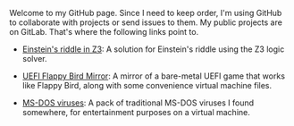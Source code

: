 Welcome to my GitHub page. Since I need to keep order, I'm using GitHub
to collaborate with projects or send issues to them. My public projects
are on GitLab. That's where the following links point to.

* [Einstein's riddle in Z3](https://gitlab.com/llsant/einsteins-riddle): A solution for Einstein's riddle using the Z3 logic solver. 

* [UEFI Flappy Bird Mirror](https://gitlab.com/llsant/flappy-bird-uefi-backup): A mirror of a bare-metal UEFI game that
works like Flappy Bird, along with some convenience virtual machine files.

* [MS-DOS viruses](https://gitlab.com/llsant/ms-dos-viruses): A pack of traditional MS-DOS viruses I found somewhere, for entertainment purposes on a virtual machine.
